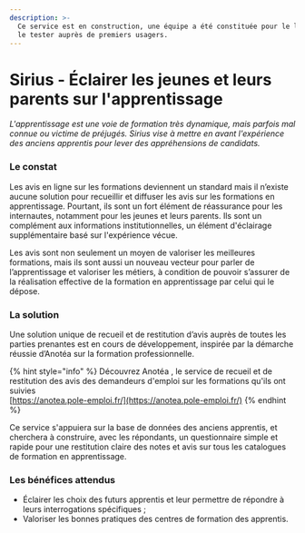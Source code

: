 ```yaml
---
description: >-
  Ce service est en construction, une équipe a été constituée pour le lancer et
  le tester auprès de premiers usagers.
---
```


# Sirius - Éclairer les jeunes et leurs parents sur l'apprentissage

_L'apprentissage est une voie de formation très dynamique, mais parfois mal connue  ou victime de préjugés. Sirius vise à mettre en avant l'expérience des anciens apprentis pour lever des appréhensions de candidats._

### Le constat

Les avis en ligne sur les formations deviennent un standard mais il n’existe aucune solution pour recueillir et diffuser les avis sur les formations en apprentissage. Pourtant, ils sont un fort élément de réassurance pour les internautes, notamment pour les jeunes et leurs parents. Ils sont un complément aux informations institutionnelles, un élément d'éclairage supplémentaire basé sur l'expérience vécue. 

Les avis sont non seulement un moyen de valoriser les meilleures formations, mais ils sont aussi un nouveau vecteur pour parler de l’apprentissage et valoriser les métiers, à condition de pouvoir s’assurer de la réalisation effective de la formation en apprentissage par celui qui le dépose.

### La solution

Une solution unique de recueil et de restitution d’avis auprès de toutes les parties prenantes est en cours de développement, inspirée par la démarche réussie d’Anotéa sur la formation professionnelle.

{% hint style="info" %}
Découvrez Anotéa , le service de recueil et de restitution des avis des demandeurs d'emploi sur les formations qu'ils ont suivies  
[https://anotea.pole-emploi.fr/](https://anotea.pole-emploi.fr/)
{% endhint %}

Ce service s'appuiera sur la base de données des anciens apprentis, et cherchera à construire, avec les répondants, un questionnaire simple et rapide pour une restitution claire des notes et avis sur tous les catalogues de formation en apprentissage.

### Les bénéfices attendus

* Éclairer les choix des futurs apprentis et leur permettre de répondre à leurs interrogations spécifiques ;
* Valoriser les bonnes pratiques des centres de formation des apprentis.

